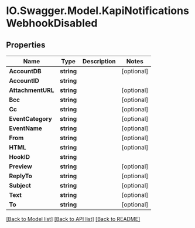 # IO.Swagger.Model.KapiNotificationsWebhookDisabled
## Properties

Name | Type | Description | Notes
------------ | ------------- | ------------- | -------------
**AccountDB** | **string** |  | [optional] 
**AccountID** | **string** |  | 
**AttachmentURL** | **string** |  | [optional] 
**Bcc** | **string** |  | [optional] 
**Cc** | **string** |  | [optional] 
**EventCategory** | **string** |  | [optional] 
**EventName** | **string** |  | [optional] 
**From** | **string** |  | [optional] 
**HTML** | **string** |  | [optional] 
**HookID** | **string** |  | 
**Preview** | **string** |  | [optional] 
**ReplyTo** | **string** |  | [optional] 
**Subject** | **string** |  | [optional] 
**Text** | **string** |  | [optional] 
**To** | **string** |  | [optional] 

[[Back to Model list]](../README.md#documentation-for-models) [[Back to API list]](../README.md#documentation-for-api-endpoints) [[Back to README]](../README.md)

